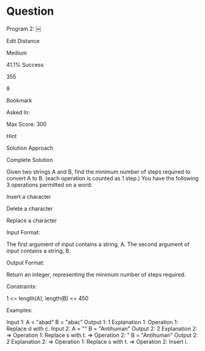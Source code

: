 # Question

Program 2:
￼

Edit Distance

Medium

41.1% Success

355

8

Bookmark

Asked In:

Max Score: 300

Hint

Solution Approach

Complete Solution

Given two strings A and B, find the minimum number of steps required to convert A to B. (each operation is counted as 1 step.)
You have the following 3 operations permitted on a word:

Insert a character

Delete a character

Replace a character

Input Format:

The first argument of input contains a string, A. The second argument of input contains a string, B.

Output Format:

Return an integer, representing the minimum number of steps required.

Constraints:

1 <= length(A), length(B) <= 450

Examples:

Input 1: A = "abad" B = "abac" Output 1: 1 Explanation 1: Operation 1: Replace d with c. Input 2: A = "" B = "Antihuman" Output 2: 2 Explanation 2: => Operation 1: Replace s with t. => Operation 2: " B = "Antihuman" Output 2: 2 Explanation 2: => Operation 1: Replace s with t. => Operation 2: Insert i.
